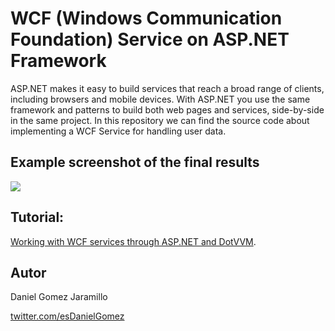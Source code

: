 # WCF (Windows Communication Foundation) Service on ASP.NET Framework

ASP.NET makes it easy to build services that reach a broad range of clients, including browsers and mobile devices. With ASP.NET you use the same framework and patterns to build both web pages and services, side-by-side in the same project. In this repository we can find the source code about implementing a WCF Service for handling user data.

## Example screenshot of the final results 

![](https://res.cloudinary.com/practicaldev/image/fetch/s--8reLNIp8--/c_limit%2Cf_auto%2Cfl_progressive%2Cq_auto%2Cw_880/https://dev-to-uploads.s3.amazonaws.com/i/ulrt0tvi12qfv2jbfhwx.png)

## Tutorial:

[Working with WCF services through ASP.NET and DotVVM](#).

## Autor

Daniel Gomez Jaramillo

[twitter.com/esDanielGomez](https://twitter.com/esDanielGomez)
